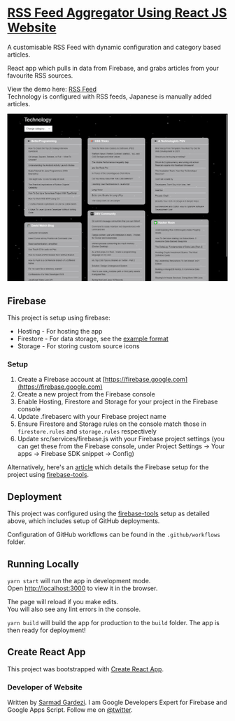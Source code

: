 # [RSS Feed Aggregator Using React JS Website ](https://rss-feed-30b89.firebaseapp.com)

A customisable RSS Feed with dynamic configuration and category based articles.

React app which pulls in data from Firebase, and grabs articles from your favourite RSS sources.

View the demo here: [RSS Feed](https://rss-feed-30b89.firebaseapp.com) \
Technology is configured with RSS feeds, Japanese is manually added articles.

![feed image](.github/images/rss-feed.png)

## Firebase

This project is setup using firebase:
- Hosting - For hosting the app
- Firestore - For data storage, see the [example format](docs/firestore_format.md)
- Storage - For storing custom source icons

### Setup

1. Create a Firebase account at [https://firebase.google.com](https://firebase.google.com)
2. Create a new project from the Firebase console
3. Enable Hosting, Firestore and Storage for your project in the Firebase console
5. Update .firebaserc with your Firebase project name
6. Ensure Firestore and Storage rules on the console match those in `firestore.rules` and `storage.rules` respectively
7. Update src/services/firebase.js with your Firebase project settings (you can get these from the Firebase console, under Project Settings -> Your apps -> Firebase SDK snippet -> Config)

Alternatively, here's an [article](https://dzone.com/articles/react-apps-firebase) which details the Firebase setup for the project using [firebase-tools](https://github.com/firebase/firebase-tools).

## Deployment

This project was configured using the [firebase-tools](https://github.com/firebase/firebase-tools) setup as detailed above, which includes setup of GitHub deployments.

Configuration of GitHub workflows can be found in the `.github/workflows` folder.

## Running Locally

`yarn start` will run the app in development mode.\
Open [http://localhost:3000](http://localhost:3000) to view it in the browser.

The page will reload if you make edits.\
You will also see any lint errors in the console.

`yarn build` will build the app for production to the `build` folder.
The app is then ready for deployment!

## Create React App

This project was bootstrapped with [Create React App](https://github.com/facebook/create-react-app).

### Developer of Website

Written by [Sarmad Gardezi](https://sarmadgardezi.com). I am Google Developers Expert for Firebase and Google Apps Script. 
Follow me on [@twitter](https://twitter.com/sarmadgardezi).